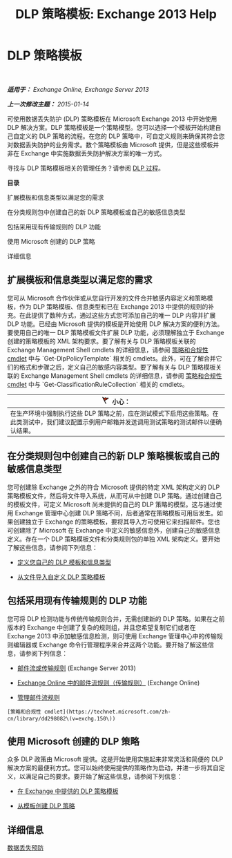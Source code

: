 ﻿---
title: 'DLP 策略模板: Exchange 2013 Help'
TOCTitle: DLP 策略模板
ms:assetid: c7b1a8e4-30d9-4409-85c5-f85ae023737d
ms:mtpsurl: https://technet.microsoft.com/zh-cn/library/JJ657730(v=EXCHG.150)
ms:contentKeyID: 50491680
ms.date: 01/11/2018
mtps_version: v=EXCHG.150
ms.translationtype: HT
---

# DLP 策略模板

 

_**适用于：** Exchange Online, Exchange Server 2013_

_**上一次修改主题：** 2015-01-14_

可使用数据丢失防护 (DLP) 策略模板在 Microsoft Exchange 2013 中开始使用 DLP 解决方案。DLP 策略模板是一个策略模型。您可以选择一个模板开始构建自己自定义的 DLP 策略的流程。在您的 DLP 策略中，可自定义规则来确保其符合您对数据丢失防护的业务需求。数个策略模板由 Microsoft 提供，但是这些模板并非在 Exchange 中实施数据丢失防护解决方案的唯一方式。

寻找与 DLP 策略模板相关的管理任务？请参阅 [DLP 过程](dlp-procedures-exchange-2013-help.md)。

**目录**

扩展模板和信息类型以满足您的需求

在分类规则包中创建自己的新 DLP 策略模板或自己的敏感信息类型

包括采用现有传输规则的 DLP 功能

使用 Microsoft 创建的 DLP 策略

详细信息

## 扩展模板和信息类型以满足您的需求

您可从 Microsoft 合作伙伴或从您自行开发的文件合并敏感内容定义和策略模板，作为 DLP 策略模板、信息类型和已在 Exchange 2013 中提供的规则的补充。在此提供了数种方式，通过这些方式您可添加自己的唯一 DLP 内容并扩展 DLP 功能。已经由 Microsoft 提供的模板是开始使用 DLP 解决方案的便利方法。要使用自己的唯一 DLP 策略模板文件扩展 DLP 功能，必须理解独立于 Exchange 创建的策略模板的 XML 架构要求。要了解有关与 DLP 策略模板关联的 Exchange Management Shell cmdlets 的详细信息，请参阅 [策略和合规性 cmdlet](https://technet.microsoft.com/zh-cn/library/dd298082\(v=exchg.150\)) 中与 `Get-DlpPolicyTemplate` 相关的 cmdlets。此外，可在了解合并它们的格式和步骤之后，定义自己的敏感内容类型。要了解有关与 DLP 策略模板关联的 Exchange Management Shell cmdlets 的详细信息，请参阅 [策略和合规性 cmdlet](https://technet.microsoft.com/zh-cn/library/dd298082\(v=exchg.150\)) 中与 `Get-ClassificationRuleCollection` 相关的 cmdlets。

<table>
<thead>
<tr class="header">
<th><img src="images/Dd876845.Caution(EXCHG.150).gif" title="小心" alt="小心" />小心：</th>
</tr>
</thead>
<tbody>
<tr class="odd">
<td>在生产环境中强制执行这些 DLP 策略之前，应在测试模式下启用这些策略。在此类测试中，我们建议配置示例用户邮箱并发送调用测试策略的测试邮件以便确认结果。</td>
</tr>
</tbody>
</table>


## 在分类规则包中创建自己的新 DLP 策略模板或自己的敏感信息类型

您可创建除 Exchange 之外的符合 Microsoft 提供的特定 XML 架构定义的 DLP 策略模板文件，然后将文件导入系统，从而可从中创建 DLP 策略。通过创建自己的模板文件，可定义 Microsoft 尚未提供的自己的 DLP 策略的模型。这与通过使用 Exchange 管理中心创建 DLP 策略不同，后者通常在策略模板可用后发生。如果创建独立于 Exchange 的策略模板，要将其导入方可使用它来扫描邮件。您也可创建除了 Microsoft 在 Exchange 中定义的敏感信息外，创建自己的敏感信息定义。存在一个 DLP 策略模板文件和分类规则包的单独 XML 架构定义。要开始了解这些信息，请参阅下列信息：

  -  [定义您自己的 DLP 模板和信息类型](define-your-own-dlp-templates-and-information-types-exchange-2013-help.md)

  -  [从文件导入自定义 DLP 策略模板](import-a-custom-dlp-policy-template-from-a-file-exchange-2013-help.md)

## 包括采用现有传输规则的 DLP 功能

您可将 DLP 检测功能与传统传输规则合并，无需创建新的 DLP 策略。如果在之前版本的 Exchange 中创建了复杂的规则组，并且您希望复制它们或者在 Exchange 2013 中添加敏感信息检测，则可使用 Exchange 管理中心中的传输规则编辑器或 Exchange 命令行管理程序来合并这两个功能。要开始了解这些信息，请参阅下列信息：

  -  [邮件流或传输规则](mail-flow-rules-transport-rules-in-exchange-2013-exchange-2013-help.md) (Exchange Server 2013)

  -  [Exchange Online 中的邮件流规则（传输规则）](https://technet.microsoft.com/zh-cn/library/jj919238\(v=exchg.150\)) (Exchange Online)

  -  [管理邮件流规则](manage-mail-flow-rules-exchange-2013-help.md)
    
    [策略和合规性 cmdlet](https://technet.microsoft.com/zh-cn/library/dd298082\(v=exchg.150\))

## 使用 Microsoft 创建的 DLP 策略

众多 DLP 政策由 Microsoft 提供。这是开始使用实施起来非常灵活和简便的 DLP 解决方案的最便利方式。您可以始终使用提供的策略作为启动，并进一步将其自定义，以满足自己的要求。要开始了解这些信息，请参阅下列信息：

  - [在 Exchange 中提供的 DLP 策略模板](dlp-policy-templates-supplied-in-exchange-exchange-2013-help.md)

  - [从模板创建 DLP 策略](how-to-new-dlp-data-loss-prevention-policy-template.md)

## 详细信息

[数据丢失预防](technical-overview-of-dlp-data-loss-prevention-in-exchange.md)

